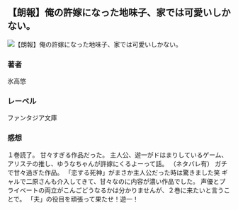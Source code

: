 ## 【朗報】俺の許嫁になった地味子、家では可愛いしかない。
![【朗報】俺の許嫁になった地味子、家では可愛いしかない。](https://cdn.discordapp.com/attachments/1211570779934695494/1217704800305549372/1UHbpxVB4y3WcQ6KthbBX4Rwdrl7qUptiKAagYL_SftIoAPqXrMYZGcrt1t_KTvs.png?ex=6604fef8&is=65f289f8&hm=749351f3cf34b6687a0a771a65ac41d1af0f4e0cca192a517eb235ca0ebcc766&)
### 著者
氷高悠
### レーベル
ファンタジア文庫
### 感想
１巻読了。
甘々すぎる作品だった。
主人公、遊一がドはまりしているゲーム、アリステの推し、ゆうなちゃんが許嫁にくるよーって話。
（ネタバレ有）
ガチで甘々過ぎた作品。
「恋する死神」がまさか主人公だった時は驚きました笑
ギャルで二原さんも介入してきて、甘々なのに内容が濃い作品でした。
声優とプライベートの両立がこんごどうなるかは分かりませんが、２巻に来たいと言うことで。
「夫」の役目を頑張って果たせ！遊一！